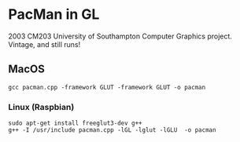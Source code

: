 # PacMan in GL

2003 CM203 University of Southampton Computer Graphics project. Vintage, and still runs!

## MacOS 
```shell
gcc pacman.cpp -framework GLUT -framework GLUT -o pacman
```

### Linux (Raspbian)
```shell
sudo apt-get install freeglut3-dev g++
g++ -I /usr/include pacman.cpp -lGL -lglut -lGLU  -o pacman
```
